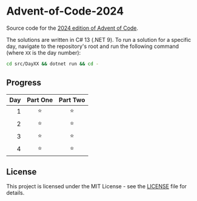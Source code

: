 # Advent-of-Code-2024

Source code for the [2024 edition of Advent of Code](https://adventofcode.com/2024).

The solutions are written in C# 13 (.NET 9). To run a solution for a specific day, navigate to the repository's root and
run the following command (where `XX` is the day number):

```bash
cd src/DayXX && dotnet run && cd -
```

## Progress

| Day | Part One | Part Two |
|----:|:--------:|:--------:|
|   1 |    ⭐     |    ⭐     |
|   2 |    ⭐     |    ⭐     |
|   3 |    ⭐     |    ⭐     |
|   4 |    ⭐     |    ⭐     |

## License

This project is licensed under the MIT License - see the [LICENSE](LICENSE) file for details.
